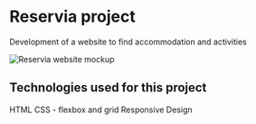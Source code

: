 # Reservia project

Development of a website to find accommodation and activities

![Reservia website mockup](./images/reservia.png)

## Technologies used for this project

HTML
CSS - flexbox and grid
Responsive Design
